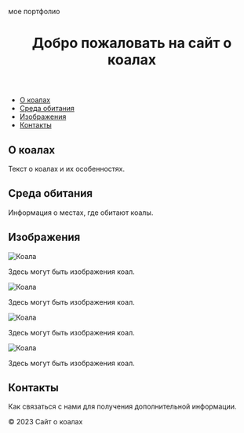 мое портфолио
<!DOCTYPE html>
<html lang="ru">
<head>
    <meta charset="UTF-8">
    <title>Сайт о коалах</title>
   
        
</head>
<body>

<header>
    <h1>Добро пожаловать на сайт о коалах</h1>
</header>

<nav>
    <ul>
        <li><a href="#about">О коалах</a></li>
        <li><a href="#habitat">Среда обитания</a></li>
        <li><a href="#images">Изображения</a></li>
        <li><a href="#contact">Контакты</a></li>
    </ul>
</nav>

<section id="about">
    <h2>О коалах</h2>
    <p>Текст о коалах и их особенностях.</p>
</section>

<section id="habitat">
    <h2>Среда обитания</h2>
    <p>Информация о местах, где обитают коалы.</p>
</section>

<section id="images">
    <h2>Изображения</h2>
    <img src="https://avatars.mds.yandex.net/i?id=08e156e4431c8a6a27e7b405a38996c61825682a-10814821-images-thumbs&n=13" alt="Коала">
    <p>Здесь могут быть изображения коал.</p>
    <img src="https://cs4.pikabu.ru/post_img/big/2014/05/30/1/1401401723_1032473596.jpg" alt="Коала">
    <p>Здесь могут быть изображения коал.</p>
    <img src="https://avatars.dzeninfra.ru/get-zen_doc/1937051/pub_5cdf0e44e44f5600b6cc5908_5ce1a7229ad6b100b3c9f67a/scale_1200" alt="Коала">
    <p>Здесь могут быть изображения коал.</p>
    <img src="https://cs5.livemaster.ru/storage/4e/75/02a45644cb1aacc813c2757c81c7--materialy-dlya-tvorchestva-10mm-koala-realistichnyj-meh.jpg" alt="Коала">
    <p>Здесь могут быть изображения коал.</p>
</section>

<section id="contact">
    <h2>Контакты</h2>
    <p>Как связаться с нами для получения дополнительной информации.</p>
</section>

<footer>
    <p>&copy; 2023 Сайт о коалах</p>
</footer>

</body>
</html>

